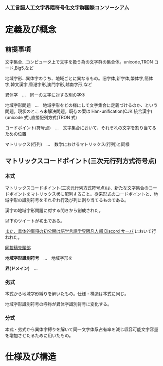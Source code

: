 ### 人工言語人工文字界隈符号化文字群国際コンソーシアム

# 定義及び概念

## 前提事項

文字集合…コンピュータ上で文字を扱う為の文字群の集合体。unicode,TRON コード,Big5,など

地域字形…異体字のうち、地域ごとに異なるもの。旧字体,新字体,繁体字,簡体字,韓文漢字,香港字形,澳門字形,越南字形,など

異体字　...　同一の文字に対する別の字体

地域字形問題　...　地域字形をどの様にして文字集合に定義づけるのか、という問題。現状のところ未解決問題。既存の案は Han-unification(CJK 統合漢字)(unicode 式),直接配列方式(TRON 式)

コードポイント(符号点)　...　文字集合において、それぞれの文字を割り当てるための位置

マトリックス(行列)　...　数学におけるマトリックス(行列)と同様

## マトリックスコードポイント(三次元行列方式符号点)

### **本式**

マトリックスコードポイント(三次元行列方式符号点)は、新たな文字集合のコードポイントをマトリックス状に配列すること。従来形式のコードポイントと、地域字形の識別符号をそれぞれ行及び列に割り当てるものである。

漢字の地域字形問題に対する閃きから創成された。

以下のツイートが初出である。

<blockquote class="twitter-tweet"><a href="https://twitter.com/takuya_M_cr_off/status/1259665428126658565?s=19"/></blockquote>

また、具体的事項の初公開は[語学言語学界隈凡人部 Discord サーバ](https://discord.gg/SCHUFHc) において行われた。

[同投稿先頭部](https://discordapp.com/channels/556467275776000000/597366898090573835/709246180911218759)

**地域字形識別符号**　...　地域字形を

**界(ドメイン)**　...

### **劣式**

本式から地域字形縛りを解いたもの。仕様・構造は本式に同じ。

地域字形識別符号の呼称が異体字識別符号に変化する。

### **分式**

本式・劣式から異体字縛りを解いて同一文字体系占有率を減じ収容可能文字容量を増加させたるために用いたもの。

# 仕様及び構造
